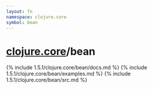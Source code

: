 ```yaml
---
layout: fn
namespace: clojure.core
symbol: bean
---
```


# [clojure.core](../)/bean

{% include 1.5.1/clojure.core/bean/docs.md %}
{% include 1.5.1/clojure.core/bean/examples.md %}
{% include 1.5.1/clojure.core/bean/src.md %}


